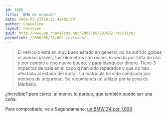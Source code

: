 ```yaml
---
id: 1688
title: 'BMW de ocasión'
date: 2006-05-23T10:22:41+02:00
author: Chavalina
layout: revision
guid: http://www.wp.chavalina.net/2006/05/23/682-revision/
permalink: /2006/05/23/682-revision/
---
```

> El vehiculo está en muy buen estado en general, no ha sufrido golpes ni averías graves, los kilometros son reales, lo vendo por falta de uso y por cambio a uno nuevo bueno, y para blanquear dinero. Tiene 3 impactos de bala en el capo q han sido reparados y que no han afectado al estado del motor. La matricula ha sido cambiada por motivos de seguridad. Se recomienda no utilizar por la zona de Marbella.

&iquest;Increíble? pero cierto, al menos lo parece, que también puede ser una co&ntilde;a.

Para comprobarlo, ve a Segundamano: <a href="http://coches.segundamano.es/fichaI.cfm?id=12038783" target="_blank">un BMW Z4 por 1.600</p>